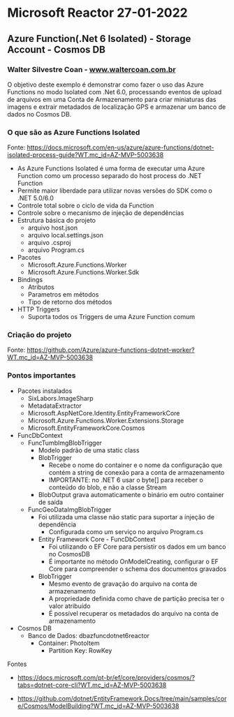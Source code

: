 # Microsoft Reactor 27-01-2022
## Azure Function(.Net 6 Isolated) - Storage Account - Cosmos DB 
### Walter Silvestre Coan - www.waltercoan.com.br

O objetivo deste exemplo é demonstrar como fazer o uso das Azure Functions no modo Isolated com .Net 6.0, processando eventos de upload de arquivos em uma Conta de Armazenamento para criar miniaturas das imagens e extrair metadados de localização GPS e armazenar um banco de dados no Cosmos DB.

### O que são as Azure Functions Isolated
Fonte: https://docs.microsoft.com/en-us/azure/azure-functions/dotnet-isolated-process-guide?WT.mc_id=AZ-MVP-5003638

- As Azure Functions Isolated é uma forma de executar uma Azure Function como um processo separado do host process do .NET Function
- Permite maior liberdade para utilizar novas versões do SDK como o .NET 5.0/6.0
- Controle total sobre o ciclo de vida da Function
- Controle sobre o mecanismo de injeção de dependências
- Estrutura básica do projeto
    - arquivo host.json
    - arquivo local.settings.json
    - arquivo .csproj
    - arquivo Program.cs
- Pacotes
    - Microsoft.Azure.Functions.Worker
    - Microsoft.Azure.Functions.Worker.Sdk
- Bindings
    - Atributos
    - Parametros em métodos
    - Tipo de retorno dos métodos
- HTTP Triggers
    - Suporta todos os Triggers de uma Azure Function comum

### Criação do projeto
Fonte: https://github.com/Azure/azure-functions-dotnet-worker?WT.mc_id=AZ-MVP-5003638

### Pontos importantes
- Pacotes instalados
    - SixLabors.ImageSharp
    - MetadataExtractor
    - Microsoft.AspNetCore.Identity.EntityFrameworkCore 
    - Microsoft.Azure.Functions.Worker.Extensions.Storage
    - Microsoft.EntityFrameworkCore.Cosmos
- FuncDbContext
    - FuncTumbImgBlobTrigger
        - Modelo padrão de uma static class
        - BlobTrigger
            - Recebe o nome do container e o nome da configuração que contém a string de conexão para a conta de armazenamento
            - IMPORTANTE: no .NET 6 usar o byte[] para receber o conteúdo do blob, e não a classe Stream
        - BlobOutput grava automaticamente o binário em outro container de saída
    - FuncGeoDataImgBlobTrigger
        - Foi utilizada uma classe não static para suportar a injeção de dependência
            - Configurada como um serviço no arquivo Program.cs
        - Entity Framework Core - FuncDbContext
            - Foi utilizando o EF Core para persistir os dados em um banco no CosmosDB
            - É importante no método OnModelCreating, configurar o EF Core para compreender o schema dos documentos gravados
        - BlobTrigger
            - Mesmo evento de gravação do arquivo na conta de armazenamento
            - A propriedade definida como chave de partição precisa ter o valor atribuído
            - É possível recuperar os metadados do arquivo na conta de armazenamento
- Cosmos DB
    - Banco de Dados: dbazfuncdotnet6reactor
        - Container: PhotoItem
            - Partition Key: RowKey

Fontes 
- https://docs.microsoft.com/pt-br/ef/core/providers/cosmos/?tabs=dotnet-core-cli?WT.mc_id=AZ-MVP-5003638

- https://github.com/dotnet/EntityFramework.Docs/tree/main/samples/core/Cosmos/ModelBuilding?WT.mc_id=AZ-MVP-5003638